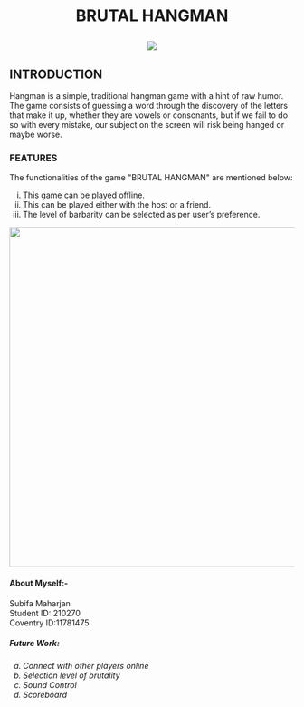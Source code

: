 <strong> <h1><p align="center"> BRUTAL HANGMAN </h1></strong>
<p align = "center"><img src="https://github.com/Subifa071/projectHangman/blob/main/Hangman%20Style.jpg" >
  <br>
<h2>INTRODUCTION</h2>
Hangman is a simple, traditional hangman game with a hint of raw humor. The game 
consists of guessing a word through the discovery of the letters that make it up, whether they 
are vowels or consonants, but if we fail to do so with every mistake, our subject on the screen 
will risk being hanged or maybe worse.
<h3>FEATURES</h3>
The functionalities of the game "BRUTAL HANGMAN" are mentioned below:
<ol type=i start=1>    
  <li> This game can be played offline.
    <li> This can be played either with the host or a friend.
      <li> The level of barbarity can be selected as per user’s preference.
         </ol>

  <p align = "center"><img src="https://media2.giphy.com/media/ybQIv0CsYm1XY9A8Dm/giphy.gif?cid=ecf05e47g58yq2u5mfswoe4r2ydbvoc2hjgdea6gc64iomef&rid=giphy.gif&ct=g" width="600">  
 <strong><h4> About Myself:-</h4></strong>
   Subifa Maharjan<br>
   Student ID: 210270<br>
   Coventry ID:11781475<br>
  <h5><i>Future Work:</h5>
  <ol type= a start=1>
    <li>Connect with other players online
    <li>Selection level of brutality
    <li>Sound Control
    <li>Scoreboard
    </ol></i>
